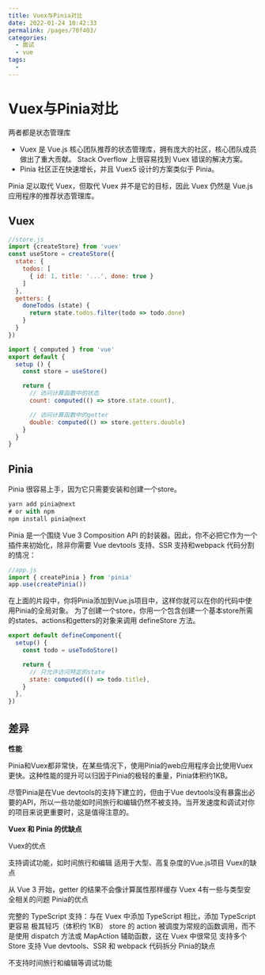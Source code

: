 ```yaml
---
title: Vuex与Pinia对比
date: 2022-01-24 10:42:33
permalink: /pages/70f403/
categories:
  - 面试
  - vue
tags:
  - 
---
```


# Vuex与Pinia对比

两者都是状态管理库

- Vuex 是 Vue.js 核心团队推荐的状态管理库，拥有庞大的社区，核心团队成员做出了重大贡献。 Stack Overflow 上很容易找到 Vuex 错误的解决方案。
- Pinia 社区正在快速增长，并且 Vuex5 设计的方案类似于 Pinia。

Pinia 足以取代 Vuex，但取代 Vuex 并不是它的目标，因此 Vuex 仍然是 Vue.js 应用程序的推荐状态管理库。

<!-- more -->

## Vuex

```js
//store.js
import {createStore} from 'vuex'
const useStore = createStore({
  state: {
    todos: [
      { id: 1, title: '...', done: true }
    ]
  },
  getters: {
    doneTodos (state) {
      return state.todos.filter(todo => todo.done)
    }
  }
})

import { computed } from 'vue'
export default {
  setup () {
    const store = useStore()

    return {
      // 访问计算函数中的状态
      count: computed(() => store.state.count),

      // 访问计算函数中的getter
      double: computed(() => store.getters.double)
    }
  }
}
```

## Pinia

Pinia 很容易上手，因为它只需要安装和创建一个store。

```js
yarn add pinia@next
# or with npm
npm install pinia@next
```
Pinia 是一个围绕 Vue 3 Composition API 的封装器。因此，你不必把它作为一个插件来初始化，除非你需要 Vue devtools 支持、SSR 支持和webpack 代码分割的情况：

```js
//app.js
import { createPinia } from 'pinia'
app.use(createPinia())
```

在上面的片段中，你将Pinia添加到Vue.js项目中，这样你就可以在你的代码中使用Pinia的全局对象。
为了创建一个store，你用一个包含创建一个基本store所需的states、actions和getters的对象来调用 defineStore 方法。

```js
export default defineComponent({
  setup() {
    const todo = useTodoStore()

    return {
      // 只允许访问特定的state
      state: computed(() => todo.title),
    }
  },
})
```

## 差异

**性能**

Pinia和Vuex都非常快，在某些情况下，使用Pinia的web应用程序会比使用Vuex更快。这种性能的提升可以归因于Pinia的极轻的重量，Pinia体积约1KB。

尽管Pinia是在Vue devtools的支持下建立的，但由于Vue devtools没有暴露出必要的API，所以一些功能如时间旅行和编辑仍然不被支持。当开发速度和调试对你的项目来说更重要时，这是值得注意的。

**Vuex 和 Pinia 的优缺点**

Vuex的优点

支持调试功能，如时间旅行和编辑
适用于大型、高复杂度的Vue.js项目
Vuex的缺点

从 Vue 3 开始，getter 的结果不会像计算属性那样缓存
Vuex 4有一些与类型安全相关的问题
Pinia的优点

完整的 TypeScript 支持：与在 Vuex 中添加 TypeScript 相比，添加 TypeScript 更容易
极其轻巧（体积约 1KB）
store 的 action 被调度为常规的函数调用，而不是使用 dispatch 方法或 MapAction 辅助函数，这在 Vuex 中很常见
支持多个Store
支持 Vue devtools、SSR 和 webpack 代码拆分
Pinia的缺点

不支持时间旅行和编辑等调试功能